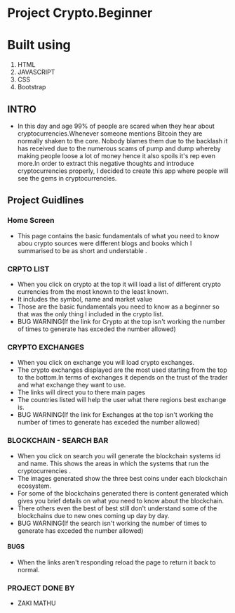 # Project Crypto.Beginner

# Built using

<ol>
<li>HTML</li>
<li>JAVASCRIPT</li>
<li>CSS</li>
<li>Bootstrap</li>
</ol>


## INTRO 
  * In this day and age 99% of people are scared when they hear about cryptocurrencies.Whenever someone mentions Bitcoin they are normally shaken to the core. Nobody blames them due to the backlash it has received due to the numerous scams of pump and dump whereby making people loose a lot of money hence it  also spoils it's rep even more.In order to extract this negative thoughts and introduce cryptocurrencies properly, I decided to create this app where people will see the gems in cryptocurrencies.

## Project Guidlines

### Home Screen
* This page contains the basic fundamentals of what you need   to  know abou crypto sources were different blogs and books which I summarised to be as short and understable .

### CRPTO LIST
* When you click on crypto at the top it will load a list of different crypto currencies from the most known to the least known.
* It includes the symbol, name and market value
* Those are the basic fundamentals you need to know as a beginner so that was the only thing I included in the crypto list.
* BUG WARNING(If the link for Crypto at the top isn't working the number of times to generate has exceded the number allowed)

### CRYPTO EXCHANGES
* When you click on exchange you will load crypto exchanges.
* The crypto exchanges displayed are the most used starting from the top to the bottom.In terms of exchanges it depends on the trust of the trader and what exchange they want to use.
* The links will direct you to there main pages
* The countries listed will help the user what there regions best exchange is.
* BUG WARNING(If the link for Exchanges at the top isn't working the number of times to generate has exceded the number allowed)

### BLOCKCHAIN - SEARCH BAR
* When you click on search you will generate the blockchain systems id and name. This shows the areas in which the systems that run the cryptocurrencies .
* The images generated show the three best coins under each blockchain ecosystem.
* For some of the blockchains generated there is content generated which gives you brief details on what you need to know about the blockchain.
* There others even the best of best still don't understand some of the blockchains due to new ones coming up day by day.
* BUG WARNING(If the search  isn't working the number of times to generate has exceded the number allowed)

#### BUGS
* When the links aren't responding reload the page to return it back to normal.

### PROJECT DONE BY
   - ZAKI MATHU







   